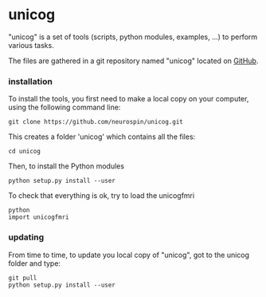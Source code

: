 # unicog

"unicog" is a set of tools (scripts, python modules, examples, ...)  to perform various tasks.  

The files are gathered in a git repository named "unicog" located on [GitHub](http://github.com/neurospin).

### installation

To install the tools, you first need to make a local copy on your computer, using the following command line:

    git clone https://github.com/neurospin/unicog.git

This creates a folder 'unicog' which contains all the files:

    cd unicog

Then, to install the Python modules

    python setup.py install --user
    

To check that everything is ok, try to load the unicogfmri 

    python
    import unicogfmri

    
### updating

From time to time, to update you local copy of "unicog", got to the unicog folder and type:

    git pull
    python setup.py install --user

